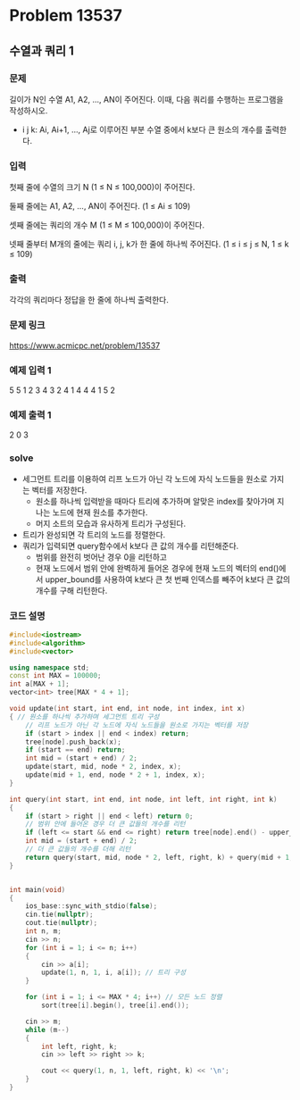 # Problem 13537

## 수열과 쿼리 1

### 문제
길이가 N인 수열 A1, A2, ..., AN이 주어진다. 이때, 다음 쿼리를 수행하는 프로그램을 작성하시오.

- i j k: Ai, Ai+1, ..., Aj로 이루어진 부분 수열 중에서 k보다 큰 원소의 개수를 출력한다.

### 입력
첫째 줄에 수열의 크기 N (1 ≤ N ≤ 100,000)이 주어진다.

둘째 줄에는 A1, A2, ..., AN이 주어진다. (1 ≤ Ai ≤ 109)

셋째 줄에는 쿼리의 개수 M (1 ≤ M ≤ 100,000)이 주어진다.

넷째 줄부터 M개의 줄에는 쿼리 i, j, k가 한 줄에 하나씩 주어진다. (1 ≤ i ≤ j ≤ N, 1 ≤ k ≤ 109)

### 출력
각각의 쿼리마다 정답을 한 줄에 하나씩 출력한다.

### 문제 링크
<https://www.acmicpc.net/problem/13537>

### 예제 입력 1
5
5 1 2 3 4
3
2 4 1
4 4 4
1 5 2

### 예제 출력 1
2
0
3

### solve
- 세그먼트 트리를 이용하여 리프 노드가 아닌 각 노드에 자식 노드들을 원소로 가지는 벡터를 저장한다.
	- 원소를 하나씩 입력받을 때마다 트리에 추가하며 알맞은 index를 찾아가며 지나는 노드에 현재 원소를 추가한다.
	- 머지 소트의 모습과 유사하게 트리가 구성된다.
- 트리가 완성되면 각 트리의 노드를 정렬한다.
- 쿼리가 입력되면 query함수에서 k보다 큰 값의 개수를 리턴해준다.
	- 범위를 완전히 벗어난 경우 0을 리턴하고
	- 현재 노드에서 범위 안에 완벽하게 들어온 경우에 현재 노드의 벡터의 end()에서 upper_bound를 사용하여 k보다 큰 첫 번째 인덱스를 빼주어 k보다 큰 값의 개수를 구해 리턴한다.
	


### 코드 설명
```C++
#include<iostream>
#include<algorithm>
#include<vector>

using namespace std;
const int MAX = 100000;
int a[MAX + 1];
vector<int> tree[MAX * 4 + 1];

void update(int start, int end, int node, int index, int x)
{ // 원소를 하나씩 추가하며 세그먼트 트리 구성
	// 리프 노드가 아닌 각 노드에 자식 노드들을 원소로 가지는 벡터를 저장
	if (start > index || end < index) return;
	tree[node].push_back(x);
	if (start == end) return;
	int mid = (start + end) / 2;
	update(start, mid, node * 2, index, x);
	update(mid + 1, end, node * 2 + 1, index, x);
}

int query(int start, int end, int node, int left, int right, int k)
{
	if (start > right || end < left) return 0;
	// 범위 안에 들어온 경우 더 큰 값들의 개수를 리턴
	if (left <= start && end <= right) return tree[node].end() - upper_bound(tree[node].begin(), tree[node].end(), k);
	int mid = (start + end) / 2;
	// 더 큰 값들의 개수를 더해 리턴
	return query(start, mid, node * 2, left, right, k) + query(mid + 1, end, node * 2 + 1, left, right, k);
}


int main(void)
{
	ios_base::sync_with_stdio(false);
	cin.tie(nullptr);
	cout.tie(nullptr);
	int n, m;
	cin >> n;
	for (int i = 1; i <= n; i++)
	{
		cin >> a[i];
		update(1, n, 1, i, a[i]); // 트리 구성
	}

	for (int i = 1; i <= MAX * 4; i++) // 모든 노드 정렬
		sort(tree[i].begin(), tree[i].end());

	cin >> m;
	while (m--)
	{
		int left, right, k;
		cin >> left >> right >> k;

		cout << query(1, n, 1, left, right, k) << '\n';
	}
}

```
